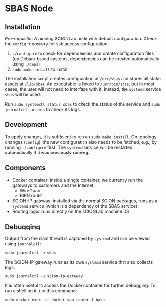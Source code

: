 # SBAS Node

## Installation

*Pre-requisite:* A running SCIONLab node with default configuration.
Check the `config` repository for ssh access configuration.

1. `./configure` to check for dependencies and create configuration files
   (on Debian-based systems, dependencies can be created automatically using `./deps`)
2. `sudo make install` to install

The installation script creates configuration at `/etc/sbas` and stores all static assets at `/lib/sbas`.
An executable is linked to `/usr/bin/sbas`, but in most cases, the user will not need to interface with it.
Instead, the `systemd` service `sbas` will be used.

Run `sudo systemctl status sbas` to check the status of the service and `sudo journalctl -u sbas` to check its logs.

## Development

To apply changes, it is sufficient to re-run `sudo make install`.
On topology changes (`config`), the new configuration also needs to be fetched, e.g., by running `./configure` first.
The `systemd` service will be restarted automatically if it was previously running.

## Components

- Docker container: inside a single container, we currently run the gateways to
  customers and the Internet.
  - WireGuard
  - BIRD router
- SCION-IP gateway: installed via the normal SCION packages, runs as a `systemd`
  service (which is a dependency of the SBAS service)
- Routing logic: runs directly on the SCIONLab machine OS

## Debugging

Output from the main thread is captured by `systemd` and can be viewed using `journalctl`:
```
sudo journalctl -u sbas
```

The SCION-IP gateway runs as its own `systemd` service that also collects logs:
```
sudo journalctl -u scion-ip-gateway
```

It is often useful to access the Docker container for further debugging.
To run a shell on it, run this command:
```
sudo docker exec -it docker_vpn_router_1 bash
```
